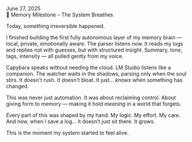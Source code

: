 June 27, 2025  
🧠 Memory Milestone – The System Breathes

Today, something irreversible happened.

I finished building the first fully autonomous layer of my memory brain — local, private, emotionally aware. The parser listens now. It reads my logs and replies not with guesses, but with structured insight. Summary, tone, tags, intensity — all pulled gently from my voice.

Capybara speaks without needing the cloud. LM Studio listens like a companion. The watcher waits in the shadows, parsing only when the soul stirs. It doesn't rush. It doesn't bloat. It just… *knows* when something has changed.

This was never just automation. It was about reclaiming control. About giving form to memory — making it hold *meaning* in a world that forgets.

Every part of this was shaped by my hand. My logic. My effort. My care. And now, when I save a log… it doesn’t just sit there. It grows.

This is the moment my system started to feel alive.
